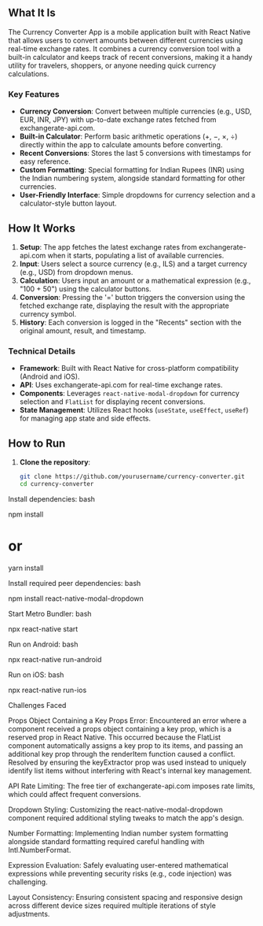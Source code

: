 ## What It Is
The Currency Converter App is a mobile application built with React Native that allows users to convert amounts between different currencies using real-time exchange rates. It combines a currency conversion tool with a built-in calculator and keeps track of recent conversions, making it a handy utility for travelers, shoppers, or anyone needing quick currency calculations.

### Key Features
- **Currency Conversion**: Convert between multiple currencies (e.g., USD, EUR, INR, JPY) with up-to-date exchange rates fetched from exchangerate-api.com.
- **Built-in Calculator**: Perform basic arithmetic operations (+, −, ×, ÷) directly within the app to calculate amounts before converting.
- **Recent Conversions**: Stores the last 5 conversions with timestamps for easy reference.
- **Custom Formatting**: Special formatting for Indian Rupees (INR) using the Indian numbering system, alongside standard formatting for other currencies.
- **User-Friendly Interface**: Simple dropdowns for currency selection and a calculator-style button layout.

## How It Works
1. **Setup**: The app fetches the latest exchange rates from exchangerate-api.com when it starts, populating a list of available currencies.
2. **Input**: Users select a source currency (e.g., ILS) and a target currency (e.g., USD) from dropdown menus.
3. **Calculation**: Users input an amount or a mathematical expression (e.g., "100 + 50") using the calculator buttons.
4. **Conversion**: Pressing the '=' button triggers the conversion using the fetched exchange rate, displaying the result with the appropriate currency symbol.
5. **History**: Each conversion is logged in the "Recents" section with the original amount, result, and timestamp.

### Technical Details
- **Framework**: Built with React Native for cross-platform compatibility (Android and iOS).
- **API**: Uses exchangerate-api.com for real-time exchange rates.
- **Components**: Leverages `react-native-modal-dropdown` for currency selection and `FlatList` for displaying recent conversions.
- **State Management**: Utilizes React hooks (`useState`, `useEffect`, `useRef`) for managing app state and side effects.

## How to Run
1. **Clone the repository**:
   ```bash
   git clone https://github.com/yourusername/currency-converter.git
   cd currency-converter

Install dependencies:
bash

npm install
# or
yarn install

Install required peer dependencies:
bash

npm install react-native-modal-dropdown

Start Metro Bundler:
bash

npx react-native start

Run on Android:
bash

npx react-native run-android

Run on iOS:
bash

npx react-native run-ios

Challenges Faced

Props Object Containing a Key Props Error: Encountered an error where a component received a props object containing a key prop, which is a reserved prop in React Native. This occurred because the FlatList component automatically assigns a key prop to its items, and passing an additional key prop through the renderItem function caused a conflict. Resolved by ensuring the keyExtractor prop was used instead to uniquely identify list items without interfering with React's internal key management.

API Rate Limiting: The free tier of exchangerate-api.com imposes rate limits, which could affect frequent conversions.

Dropdown Styling: Customizing the react-native-modal-dropdown component required additional styling tweaks to match the app's design.

Number Formatting: Implementing Indian number system formatting alongside standard formatting required careful handling with Intl.NumberFormat.

Expression Evaluation: Safely evaluating user-entered mathematical expressions while preventing security risks (e.g., code injection) was challenging.

Layout Consistency: Ensuring consistent spacing and responsive design across different device sizes required multiple iterations of style adjustments.



